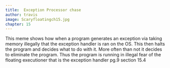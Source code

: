 ```yaml
---
title:  Exception Processor chase
author: travis
image: Scaryfloatingch15.jpg
chapter: 15
---
```

This meme shows how when a program generates an exception via taking memory illegally that the exception handler is ran on the OS. This then halts the program and decides what to do with it. More often than not it decides to eliminate the program. Thus the program is running in illegal fear of the floating executioner that is the exception handler pg.9 section 15.4
